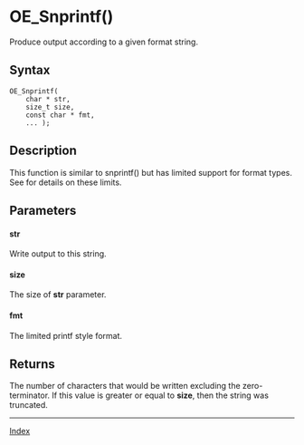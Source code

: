 # OE_Snprintf()

Produce output according to a given format string.

## Syntax

    OE_Snprintf(
        char * str,
        size_t size,
        const char * fmt,
        ... );
## Description 

This function is similar to snprintf() but has limited support for format types. See  for details on these limits.





## Parameters

#### str

Write output to this string.


#### size

The size of **str** parameter.


#### fmt

The limited printf style format.


## Returns

The number of characters that would be written excluding the zero-terminator. If this value is greater or equal to **size**, then the string was truncated.


---
[Index](index.md)

